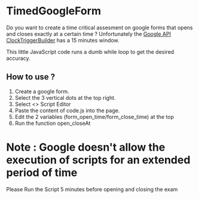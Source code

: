 
# TimedGoogleForm
Do you want to create a time critical assesment on google forms that opens and closes exactly at a certain time ?
Unfortunately the [Google API ClockTriggerBuilder](https://developers.google.com/apps-script/reference/script/clock-trigger-builder#detailed-documentation) has a 15 minutes window.

This little JavaScript code runs a dumb while loop to get the desired accuracy.

## How to use ?
 1. Create a google form.
 2. Select the 3 vertical dots at the top right.
 3. Select <> Script Editor
 4. Paste the content of code.js into the page.
 5. Edit the 2 variables (form_open_time/form_close_time) at the top
 6. Run the function open_closeAt

# Note : Google doesn't allow the execution of scripts for an extended period of time
Please Run the Script 5 minutes before opening and closing the exam
